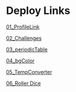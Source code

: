 # Deploy Links
[01_ProfileLink](https://frontendchallenge01.netlify.app/)

[02_Challenges](https://frontchallenge02.netlify.app/)

[03_periodicTable](https://03-periodictable.netlify.app/)

[04_bgColor]()

[05_TempConverter]()

[06_Roller Dice]()
